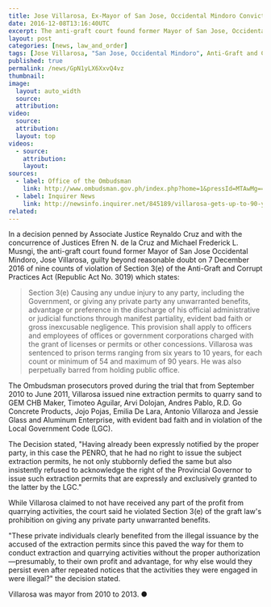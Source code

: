 ```yaml
---
title: Jose Villarosa, Ex-Mayor of San Jose, Occidental Mindoro Convicted
date: 2016-12-08T13:16:40UTC
excerpt: The anti-graft court found former Mayor of San Jose, Occidental Mindoro, Jose Villarosa, guilty of nine counts of violation of the Anti-Graft and Corrupt Practices Act on 7 December 2016.
layout: post
categories: [news, law_and_order]
tags: [Jose Villarosa, "San Jose, Occidental Mindoro", Anti-Graft and Corrupt Practices Act, Republic Act 3019]
published: true
permalink: /news/GpN1yLX6XxvQ4vz
thumbnail:
image:
  layout: auto_width
  source: 
  attribution: 
video:
  source: 
  attribution: 
  layout: top
videos:
  - source: 
    attribution: 
    layout: 
sources:
  - label: Office of the Ombudsman
    link: http://www.ombudsman.gov.ph/index.php?home=1&pressId=MTAwMg==
  - label: Inquirer News
    link: http://newsinfo.inquirer.net/845189/villarosa-gets-up-to-90-years-for-illegal-quarrying-permits
related:
---
```


In a decision penned by Associate Justice Reynaldo Cruz and with the concurrence of Justices Efren N. de la Cruz and Michael Frederick L. Musngi, the anti-graft court found former Mayor of San Jose Occidental Mindoro, Jose Villarosa, guilty beyond reasonable doubt on 7 December 2016 of nine counts of violation of Section 3(e) of the Anti-Graft and Corrupt Practices Act (Republic Act No. 3019) which states:

> Section 3(e) Causing any undue injury to any party, including the Government, or giving any private party any unwarranted benefits, advantage or preference in the discharge of his official administrative or judicial functions through manifest partiality, evident bad faith or gross inexcusable negligence. This provision shall apply to officers and employees of offices or government corporations charged with the grant of licenses or permits or other concessions.
Villarosa was sentenced to prison terms ranging from six years to 10 years, for each count or minimum of 54 and maximum of 90 years.
He was also perpetually barred from holding public office.

The Ombudsman prosecutors proved during the trial that from September 2010 to June 2011, Villarosa issued nine extraction permits to quarry sand to GEM CHB Maker, Timoteo Aguilar, Arvi Dolojan, Andres Pablo, R.D. Go Concrete Products, Jojo Pojas, Emilia De Lara, Antonio Villaroza and Jessie Glass and Aluminum Enterprise, with evident bad faith and in violation of the Local Government Code (LGC).

The Decision stated, "Having already been expressly notified by the proper party, in this case the PENRO, that he had no right to issue the subject extraction permits, he not only stubbornly defied the same but also insistently refused to acknowledge the right of the Provincial Governor to issue such extraction permits that are expressly and exclusively granted to the latter by the LGC."

While Villarosa claimed to not have received any part of the profit from quarrying activities, the court said he violated Section 3(e) of the graft law's prohibition on giving any private party unwarranted benefits.

"These private individuals clearly benefited from the illegal issuance by the accused of the extraction permits since this paved the way for them to conduct extraction and quarrying activities without the proper authorization—presumably, to their own profit and advantage, for why else would they persist even after repeated notices that the activities they were engaged in were illegal?" the decision stated.

Villarosa was mayor from 2010 to 2013.
&#x25cf;
